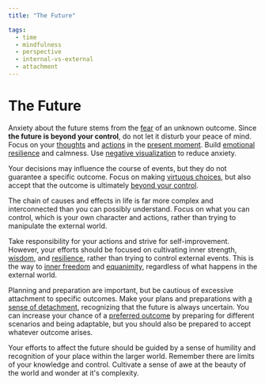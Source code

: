 ```yaml
---
title: "The Future"

tags:
  - time
  - mindfulness
  - perspective
  - internal-vs-external
  - attachment
---
```


# The Future

Anxiety about the future stems from the [fear](fear.md) of an unknown outcome.
Since **the future is beyond your control**, do not let it disturb your peace of
mind. Focus on your [thoughts](thoughts-judgments.md) and [actions](actions.md)
in the [present moment](time-present-moment.md.md). Build [emotional
resilience](emotional-resilience.md) and calmness. Use [negative
visualization](negative-visualization.md) to reduce anxiety.

Your decisions may influence the course of events, but they do not guarantee a
specific outcome. Focus on making [virtuous choices](acting-virtue.md), but also
accept that the outcome is ultimately [beyond your
control](dichotomy-control.md).

The chain of causes and effects in life is far more complex and interconnected
than you can possibly understand. Focus on what you can control, which is your
own character and actions, rather than trying to manipulate the external world.

Take responsibility for your actions and strive for self-improvement. However,
your efforts should be focused on cultivating inner strength,
[wisdom](wisdom.md), and [resilience](emotional-resilience.md), rather than
trying to control external events. This is the way to [inner
freedom](inner-peace.md) and [equanimity](inner-peace.md),
regardless of what happens in the external world.

Planning and preparation are important, but be cautious of excessive attachment
to specific outcomes. Make your plans and preparations with [a sense of
detachment](detachment-externals.md), recognizing that the future is always
uncertain. You can increase your chance of a [preferred
outcome](preferred-dispreferred-indifferents.md) by preparing for different
scenarios and being adaptable, but you should also be prepared to accept
whatever outcome arises.

Your efforts to affect the future should be guided by a sense of humility and
recognition of your place within the larger world. Remember there are limits of
your knowledge and control. Cultivate a sense of awe at the beauty of the world
and wonder at it's complexity.
